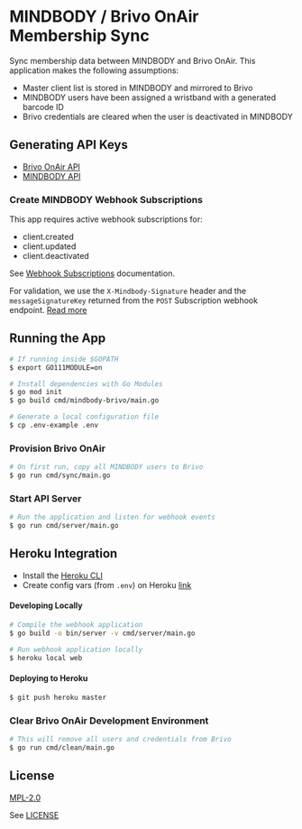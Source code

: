# MINDBODY / Brivo OnAir Membership Sync

Sync membership data between MINDBODY and Brivo OnAir. This application makes the following assumptions:

+ Master client list is stored in MINDBODY and mirrored to Brivo
+ MINDBODY users have been assigned a wristband with a generated barcode ID
+ Brivo credentials are cleared when the user is deactivated in MINDBODY

## Generating API Keys

+ [Brivo OnAir API](https://developer.brivo.com/)
+ [MINDBODY API](https://developers.mindbodyonline.com/)

### Create MINDBODY Webhook Subscriptions

This app requires active webhook subscriptions for:

+ client.created
+ client.updated
+ client.deactivated

See [Webhook Subscriptions](https://developers.mindbodyonline.com/WebhooksDocumentation#subscriptions) documentation.

For validation, we use the `X-Mindbody-Signature` header and the `messageSignatureKey` returned from the `POST` Subscription webhook endpoint. [Read more](https://developers.mindbodyonline.com/WebhooksDocumentation?shell#x-mindbody-signature-header) 

## Running the App

```sh
# If running inside $GOPATH
$ export GO111MODULE=on
```

```sh
# Install dependencies with Go Modules
$ go mod init
$ go build cmd/mindbody-brivo/main.go
```

```sh
# Generate a local configuration file
$ cp .env-example .env
```

### Provision Brivo OnAir 

```sh
# On first run, copy all MINDBODY users to Brivo
$ go run cmd/sync/main.go
```

### Start API Server

```sh
# Run the application and listen for webhook events
$ go run cmd/server/main.go
```

## Heroku Integration

+ Install the [Heroku CLI](https://devcenter.heroku.com/articles/heroku-cli)
+ Create config vars (from `.env`) on Heroku [link](https://devcenter.heroku.com/articles/config-vars#managing-config-vars)

#### Developing Locally

```sh
# Compile the webhook application
$ go build -o bin/server -v cmd/server/main.go
```

```sh
# Run webhook application locally
$ heroku local web
```

#### Deploying to Heroku
```sh
$ git push heroku master
```


### Clear Brivo OnAir Development Environment

```sh
# This will remove all users and credentials from Brivo
$ go run cmd/clean/main.go
```

## License
[MPL-2.0](https://www.mozilla.org/en-US/MPL/2.0/)

See [LICENSE](LICENSE)